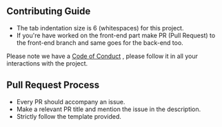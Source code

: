 ## Contributing Guide

- The tab indentation size is 6 (whitespaces) for this project.
- If you're have worked on the front-end part make PR (Pull Request) to the 
front-end branch and same goes for the back-end too.

Please note we have a [Code of Conduct](Code_of_CONDUCT.md)
, please follow it in all your interactions with the project.

## Pull Request Process
- Every PR should accompany an issue.
- Make a relevant PR title and mention the issue in the description.
- Strictly follow the template provided.